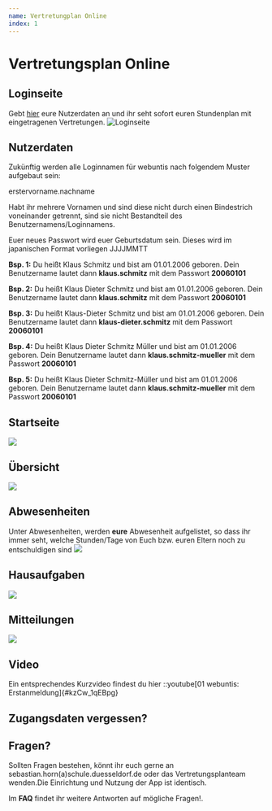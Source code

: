 ```yaml
---
name: Vertretungplan Online
index: 1
---
```

# Vertretungsplan Online
 
## Loginseite

Gebt [hier](https://webuntis.com) eure Nutzerdaten an und ihr seht sofort euren Stundenplan mit eingetragenen Vertretungen.
![Loginseite](/Bilder/webuntis/loginSeite.png "Loginseite")

## Nutzerdaten
Zukünftig werden alle Loginnamen für webuntis nach folgendem Muster aufgebaut sein:

erstervorname.nachname

Habt ihr mehrere Vornamen und sind diese nicht durch einen Bindestrich voneinander getrennt, sind sie nicht Bestandteil des Benutzernamens/Loginnamens.

Euer neues Passwort wird euer Geburtsdatum sein. Dieses wird im japanischen Format vorliegen JJJJMMTT 

**Bsp. 1:** Du heißt Klaus Schmitz und bist am 01.01.2006 geboren. Dein Benutzername lautet dann **klaus.schmitz** mit dem Passwort **20060101**

**Bsp. 2:** Du heißt Klaus Dieter Schmitz und bist am 01.01.2006 geboren. Dein Benutzername lautet dann **klaus.schmitz** mit dem Passwort **20060101**

**Bsp. 3:** Du heißt Klaus-Dieter Schmitz und bist am 01.01.2006 geboren. Dein Benutzername lautet dann **klaus-dieter.schmitz** mit dem Passwort **20060101**

**Bsp. 4:** Du heißt Klaus Dieter Schmitz Müller und bist am 01.01.2006 geboren. Dein Benutzername lautet dann **klaus.schmitz-mueller** mit dem Passwort **20060101**

**Bsp. 5:** Du heißt Klaus Dieter Schmitz-Müller und bist am 01.01.2006 geboren. Dein Benutzername lautet dann **klaus.schmitz-mueller** mit dem Passwort **20060101**

## Startseite
![](/Bilder/webuntis/SuS/webuntis_sus_startseite.png)

## Übersicht
![](/Bilder/webuntis/SuS/webuntis_sus_uebersicht.png)

## Abwesenheiten
Unter Abwesenheiten, werden **eure** Abwesenheit aufgelistet, so dass ihr immer seht, welche Stunden/Tage von Euch bzw. euren Eltern noch zu entschuldigen sind
![](/Bilder/webuntis/SuS/webuntis_sus_abwesenheiten.png)

## Hausaufgaben
![](/Bilder/webuntis/SuS/webuntis_sus_hausaufgaben.png)

## Mitteilungen
![](/Bilder/webuntis/SuS/webuntis_sus_mitteilungen.png)


## Video

Ein entsprechendes Kurzvideo findest du hier 
::youtube[01 webuntis: Erstanmeldung]{#kzCw_1qEBpg}

## Zugangsdaten vergessen?


## Fragen?

Sollten Fragen bestehen, könnt ihr euch gerne an sebastian.horn(a)schule.duesseldorf.de oder das Vertretungsplanteam wenden.Die Einrichtung und Nutzung der App ist identisch.

Im **FAQ** findet ihr weitere Antworten auf mögliche Fragen!.